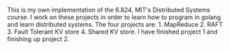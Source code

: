 This is my own implementation of the 6.824, MIT's Distributed Systems course. I work on these projects in order to learn how to program in golang and learn distributed systems. The four projects are: 1. MapReduce 2. RAFT 3. Fault Tolerant KV store 4. Shared KV store. I have finished
project 1 and finishing up project 2.
